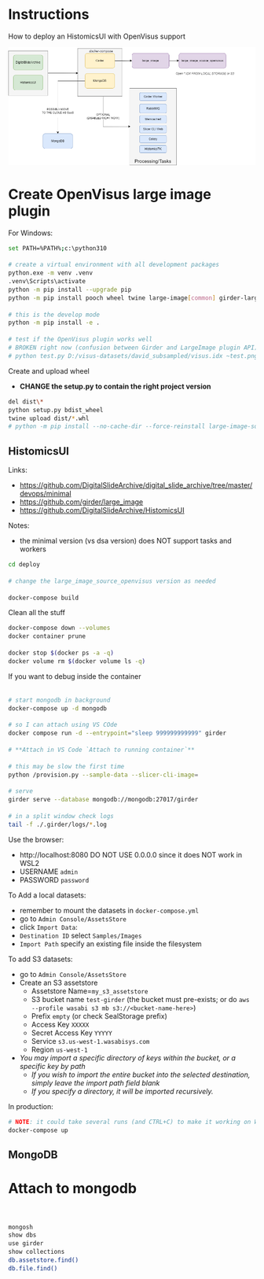 # Instructions

How to deploy an HistomicsUI with OpenVisus support

![Diagram](docs/diagram.png)

# Create OpenVisus large image plugin

For Windows:

```bash
set PATH=%PATH%;c:\python310

# create a virtual environment with all development packages
python.exe -m venv .venv
.venv\Scripts\activate
python -m pip install --upgrade pip
python -m pip install pooch wheel twine large-image[common] girder-large-image OpenVisusNoGui

# this is the develop mode
python -m pip install -e .

# test if the OpenVisus plugin works well
# BROKEN right now (confusion between Girder and LargeImage plugin API). Not important?
# python test.py D:/visus-datasets/david_subsampled/visus.idx ~test.png
```

Create and upload wheel
- **CHANGE the setup.py to contain the right project version**

```bash
del dist\*
python setup.py bdist_wheel
twine upload dist/*.whl
# python -m pip install --no-cache-dir --force-reinstall large-image-source-openvisus
```


## HistomicsUI

Links:
- https://github.com/DigitalSlideArchive/digital_slide_archive/tree/master/devops/minimal
- https://github.com/girder/large_image
- https://github.com/DigitalSlideArchive/HistomicsUI

Notes:
- the minimal version (vs dsa version) does NOT support tasks and workers


```bash
cd deploy

# change the large_image_source_openvisus version as needed

docker-compose build
```

Clean all the stuff

```bash
docker-compose down --volumes
docker container prune

docker stop $(docker ps -a -q)
docker volume rm $(docker volume ls -q)
```

If you want to debug inside the container

```bash

# start mongodb in background
docker-compose up -d mongodb

# so I can attach using VS COde
docker compose run -d --entrypoint="sleep 999999999999" girder 

# **Attach in VS Code `Attach to running container`**

# this may be slow the first time
python /provision.py --sample-data --slicer-cli-image= 

# serve
girder serve --database mongodb://mongodb:27017/girder

# in a split window check logs
tail -f ./.girder/logs/*.log 
```

Use the browser:

- http://localhost:8080  DO NOT USE 0.0.0.0  since it does NOT work in WSL2
- USERNAME `admin` 
- PASSWORD `password`

To Add a local datasets:
- remember to mount the datasets in `docker-compose.yml`
- go to `Admin Console/AssetsStore` 
- click `Import Data`:
- `Destination ID` select `Samples/Images`
- `Import Path` specify an existing file inside the filesystem

To add S3 datasets:
- go to `Admin Console/AssetsStore` 
- Create an S3 assetstore
  - Assetstore Name=`my_s3_assetstore`
  - S3 bucket name `test-girder` (the bucket must pre-exists; or do `aws --profile wasabi s3 mb s3://<bucket-name-here>`)
  - Prefix `empty` (or check SealStorage prefix)
  - Access Key `XXXXX`
  - Secret Access Key `YYYYY`
  - Service `s3.us-west-1.wasabisys.com`
  - Region `us-west-1`
- *You may import a specific directory of keys within the bucket, or a specific key by path* 
  - *If you wish to import the entire bucket into the selected destination, simply leave the import path field blank*
  - *If you specify a directory, it will be imported recursively.*


In production:

```bash
# NOTE: it could take several runs (and CTRL+C) to make it working on WSL2
docker-compose up
```

## MongoDB

# Attach to mongodb


```bash


mongosh
show dbs
use girder
show collections
db.assetstore.find()
db.file.find()
```